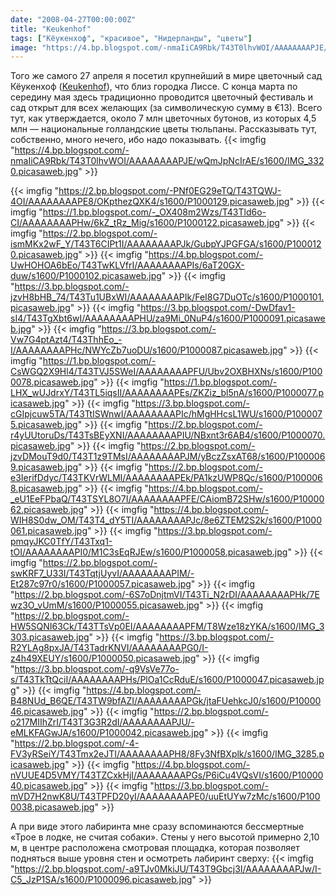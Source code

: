 ```yaml
---
date: "2008-04-27T00:00:00Z"
title: "Keukenhof"
tags: ["Кёукенхоф", "красивое", "Нидерланды", "цветы"]
image: "https://4.bp.blogspot.com/-nmaIiCA9Rbk/T43T0lhvWOI/AAAAAAAAPJE/wQmJpNcIrAE/s1600/IMG_3320.picasaweb.jpg"
---
```


Того же самого 27 апреля я посетил крупнейший в мире цветочный сад Кёукенхоф ([Keukenhof](http://www.keukenhof.nl/)), что близ городка Лиссе. С конца марта по середину мая здесь традиционно проводится цветочный фестиваль и сад открыт для всех желающих (за символическую сумму в €13). Всего тут, как утверждается, около 7 млн цветочных бутонов, из которых 4,5 млн — национальные голландские цветы тюльпаны. Рассказывать тут, собственно, много нечего, ибо надо показывать.
{{< imgfig "https://4.bp.blogspot.com/-nmaIiCA9Rbk/T43T0lhvWOI/AAAAAAAAPJE/wQmJpNcIrAE/s1600/IMG_3320.picasaweb.jpg" >}}

<!--more-->

{{< imgfig "https://2.bp.blogspot.com/-PNf0EG29eTQ/T43TQWJ-4OI/AAAAAAAAPE8/OKpthezQXK4/s1600/P1000129.picasaweb.jpg" >}}
{{< imgfig "https://1.bp.blogspot.com/-_OX408m2Wzs/T43Tld6o-CI/AAAAAAAAPHw/6kZ_tRz_Mig/s1600/P1000122.picasaweb.jpg" >}}
{{< imgfig "https://2.bp.blogspot.com/-ismMKx2wF_Y/T43T6CIPt1I/AAAAAAAAPJk/GubpYJPGFGA/s1600/P1000120.picasaweb.jpg" >}}
{{< imgfig "https://4.bp.blogspot.com/-UwHOHOA6bEo/T43TwKLVfrI/AAAAAAAAPIs/6aT20GX-duw/s1600/P1000102.picasaweb.jpg" >}}
{{< imgfig "https://3.bp.blogspot.com/-jzvH8bHB_74/T43Tu1UBxWI/AAAAAAAAPIk/FeI8G7DuOTc/s1600/P1000101.picasaweb.jpg" >}}
{{< imgfig "https://3.bp.blogspot.com/-DwDfav1-sI4/T43TgXbt6wI/AAAAAAAAPHU/za9Mi_0NuP4/s1600/P1000091.picasaweb.jpg" >}}
{{< imgfig "https://3.bp.blogspot.com/-Vw7G4ptAzt4/T43ThhEo_-I/AAAAAAAAPHc/NWYcZb7uoDU/s1600/P1000087.picasaweb.jpg" >}}
{{< imgfig "https://1.bp.blogspot.com/-CsWGQ2X9Hl4/T43TVJ5SWeI/AAAAAAAAPFU/Ubv2OXBHXNs/s1600/P1000078.picasaweb.jpg" >}}
{{< imgfig "https://1.bp.blogspot.com/-LHX_wUJdrxY/T43TL5iqsII/AAAAAAAAPEs/ZKZiz_bl5nA/s1600/P1000077.picasaweb.jpg" >}}
{{< imgfig "https://3.bp.blogspot.com/-cGIpjcuw5TA/T43TtISWnwI/AAAAAAAAPIc/hMgHHcsL1WU/s1600/P1000075.picasaweb.jpg" >}}
{{< imgfig "https://2.bp.blogspot.com/-r4yUUtoruDs/T43TsBEyXNI/AAAAAAAAPIU/NBxnt3r6AB4/s1600/P1000070.picasaweb.jpg" >}}
{{< imgfig "https://2.bp.blogspot.com/-jzvDMouT9d0/T43T1z9TMsI/AAAAAAAAPJM/yBczZsxAT68/s1600/P1000069.picasaweb.jpg" >}}
{{< imgfig "https://2.bp.blogspot.com/-e3IerifDdyc/T43TKVrWLMI/AAAAAAAAPEk/PA1kzUWP8Qc/s1600/P1000068.picasaweb.jpg" >}}
{{< imgfig "https://4.bp.blogspot.com/-_eU1EeFPbaQ/T43TSYL8O7I/AAAAAAAAPFE/CAiomB72SHw/s1600/P1000062.picasaweb.jpg" >}}
{{< imgfig "https://4.bp.blogspot.com/-WIH8S0dw_OM/T43T4_dY5TI/AAAAAAAAPJc/8e6ZTEM2S2k/s1600/P1000061.picasaweb.jpg" >}}
{{< imgfig "https://3.bp.blogspot.com/-pmqyJKC0TfY/T43Txq1-tOI/AAAAAAAAPI0/M1C3sEqRJEw/s1600/P1000058.picasaweb.jpg" >}}
{{< imgfig "https://2.bp.blogspot.com/-swKRF7_U33I/T43TqtjUyvI/AAAAAAAAPIM/-Et287c97r0/s1600/P1000057.picasaweb.jpg" >}}
{{< imgfig "https://2.bp.blogspot.com/-6S7oDnjtmVI/T43Ti_N2rDI/AAAAAAAAPHk/7Ewz3O_vUmM/s1600/P1000055.picasaweb.jpg" >}}
{{< imgfig "https://2.bp.blogspot.com/-HW5SQNI63Ck/T43TTsVp0EI/AAAAAAAAPFM/T8Wze18zYKA/s1600/IMG_3303.picasaweb.jpg" >}}
{{< imgfig "https://3.bp.blogspot.com/-R2YLAg8pxJA/T43TadrKNVI/AAAAAAAAPG0/I-z4h49XEUY/s1600/P1000050.picasaweb.jpg" >}}
{{< imgfig "https://3.bp.blogspot.com/-q9VsVe77o-s/T43TkTtQciI/AAAAAAAAPHs/PlOa1CcRduE/s1600/P1000047.picasaweb.jpg" >}}
{{< imgfig "https://4.bp.blogspot.com/-B48NUd_B6QE/T43TW9bfAZI/AAAAAAAAPGk/jtaFUehkcJ0/s1600/P1000046.picasaweb.jpg" >}}
{{< imgfig "https://2.bp.blogspot.com/-o217MIIhZrI/T43T3G3R2dI/AAAAAAAAPJU/-eMLKFAGwJA/s1600/P1000042.picasaweb.jpg" >}}
{{< imgfig "https://2.bp.blogspot.com/-4-FV3yRSeiY/T43Tmx2eJTI/AAAAAAAAPH8/8Fy3NfBXplk/s1600/IMG_3285.picasaweb.jpg" >}}
{{< imgfig "https://4.bp.blogspot.com/-nVUUE4D5VMY/T43TZCxkHjI/AAAAAAAAPGs/P6iCu4VQsVI/s1600/P1000040.picasaweb.jpg" >}}
{{< imgfig "https://3.bp.blogspot.com/-mVD7H2nwK8U/T43TPFD20yI/AAAAAAAAPE0/uuEtUYw7zMc/s1600/P1000038.picasaweb.jpg" >}}

А при виде этого лабиринта мне сразу вспоминаются бессмертные «Трое в лодке, не считая собаки». Стены у него высотой примерно 2,10 м, в центре расположена смотровая площадка, которая позволяет подняться выше уровня стен и осмотреть лабиринт сверху:
{{< imgfig "https://2.bp.blogspot.com/-a9TJv0MkiJU/T43T9Gbcj3I/AAAAAAAAPJw/I-C5_JzP1SA/s1600/P1000096.picasaweb.jpg" >}}
